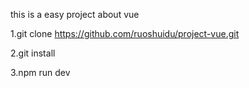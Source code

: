 this is a easy project about vue


1.git clone https://github.com/ruoshuidu/project-vue.git  

2.git install

3.npm run dev
